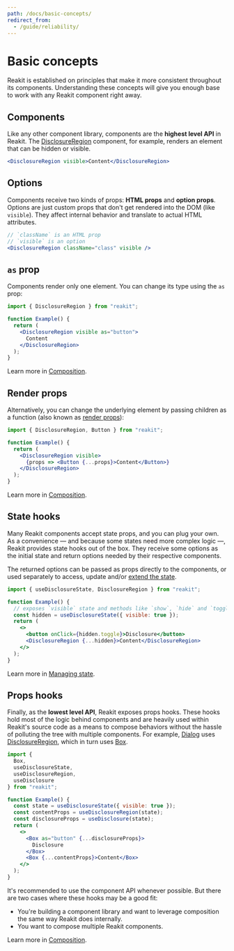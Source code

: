 ```yaml
---
path: /docs/basic-concepts/
redirect_from:
  - /guide/reliability/
---
```


# Basic concepts

Reakit is established on principles that make it more consistent throughout its components. Understanding these concepts will give you enough base to work with any Reakit component right away.

<carbon-ad></carbon-ad>

## Components

Like any other component library, components are the **highest level API** in Reakit. The [DisclosureRegion](/docs/disclosure/) component, for example, renders an element that can be hidden or visible.

<!-- eslint-disable -->
```jsx static
<DisclosureRegion visible>Content</DisclosureRegion>
```

## Options

Components receive two kinds of props: **HTML props** and **option props**. Options are just custom props that don't get rendered into the DOM (like `visible`). They affect internal behavior and translate to actual HTML attributes.

<!-- eslint-disable -->
```jsx static
// `className` is an HTML prop
// `visible` is an option
<DisclosureRegion className="class" visible />
```

## `as` prop

Components render only one element. You can change its type using the `as` prop:

```jsx
import { DisclosureRegion } from "reakit";

function Example() {
  return (
    <DisclosureRegion visible as="button">
      Content
    </DisclosureRegion>
  );
}
```

Learn more in [Composition](/docs/composition/#as-prop).

## Render props

Alternatively, you can change the underlying element by passing children as a function (also known as [render props](https://reactjs.org/docs/render-props.html)):

```jsx
import { DisclosureRegion, Button } from "reakit";

function Example() {
  return (
    <DisclosureRegion visible>
      {props => <Button {...props}>Content</Button>}
    </DisclosureRegion>
  );
}
```

Learn more in [Composition](/docs/composition/#render-props).

## State hooks

Many Reakit components accept state props, and you can plug your own. As a convenience — and because some states need more complex logic —, Reakit provides state hooks out of the box. They receive some options as the initial state and return options needed by their respective components. 

The returned options can be passed as props directly to the components, or used separately to access, update and/or [extend the state](/docs/composition/#state-hooks).

```jsx
import { useDisclosureState, DisclosureRegion } from "reakit";

function Example() {
  // exposes `visible` state and methods like `show`, `hide` and `toggle`
  const hidden = useDisclosureState({ visible: true });
  return (
    <>
      <button onClick={hidden.toggle}>Disclosure</button>
      <DisclosureRegion {...hidden}>Content</DisclosureRegion>
    </>
  );
}
```

Learn more in [Managing state](/docs/managing-state/).

## Props hooks

Finally, as the **lowest level API**, Reakit exposes props hooks. These hooks hold most of the logic behind components and are heavily used within Reakit's source code as a means to compose behaviors without the hassle of polluting the tree with multiple components. For example, [Dialog](/docs/dialog/) uses [DisclosureRegion](/docs/disclosure/), which in turn uses [Box](/docs/box/).

```jsx
import {
  Box,
  useDisclosureState,
  useDisclosureRegion,
  useDisclosure
} from "reakit";

function Example() {
  const state = useDisclosureState({ visible: true });
  const contentProps = useDisclosureRegion(state);
  const disclosureProps = useDisclosure(state);
  return (
    <>
      <Box as="button" {...disclosureProps}>
        Disclosure
      </Box>
      <Box {...contentProps}>Content</Box>
    </>
  );
}
```

It's recommended to use the component API whenever possible. But there are two cases where these hooks may be a good fit: 

- You're building a component library and want to leverage composition the same way Reakit does internally.
- You want to compose multiple Reakit components.

Learn more in [Composition](/docs/composition/#props-hooks).
